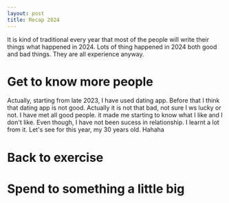 ```yaml
---
layout: post
title: Recap 2024
---
```


It is kind of traditional every year that most of the people will write their things what happened in 2024. Lots of thing happened in 2024 both good and bad things. They are all experience anyway.

# Get to know more people

Actually, starting from late 2023, I have used dating app. Before that I think that dating app is not good. Actually it is not that bad, not sure I ws lucky or not. I have met all good people. it made me starting to know what I like and I don't like. Even though, I have not been sucess in relationship. I learnt a lot from it. Let's see for this year, my 30 years old. Hahaha

# Back to exercise

# Spend to something a little big
